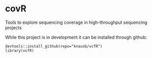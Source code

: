 # covR
Tools to explore sequencing coverage in high-throughput sequencing projects


While this project is in development it can be installed through github:

    devtools::install_github(repo="knausb/vcfR")
    library(vcfR)


